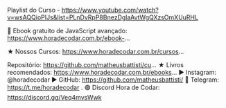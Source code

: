  Playlist do Curso - https://www.youtube.com/watch?v=wsAQQioPIJs&list=PLnDvRpP8BnezDglaAvtWgQXzsOmXUuRHL 
 
 📒 Ebook gratuito de JavaScript avançado: https://www.horadecodar.com.br/ebook-...

★ Nossos Cursos: https://www.horadecodar.com.br/cursos...

Repositório: https://github.com/matheusbattisti/cu...
★ Livros recomendados: https://www.horadecodar.com.br/ebooks...
▶ Instagram: @horadecodar
▶ GitHub: https://github.com/matheusbattisti/ 
🔷 Telegram: https://t.me/horadecodar .
🟣 Discord Hora de Codar: https://discord.gg/Veq4mvsWwk

